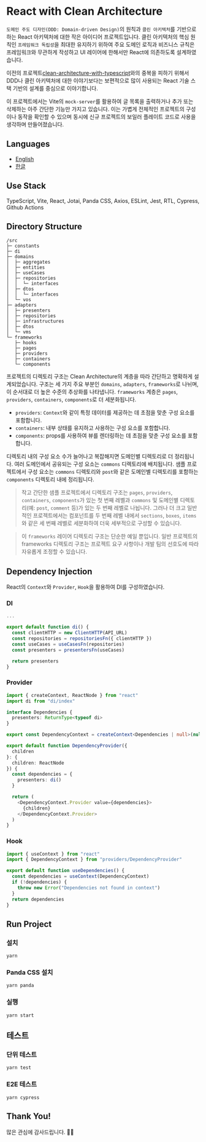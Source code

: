 # React with Clean Architecture

`도메인 주도 디자인(DDD: Domain-driven Design)`의 원칙과 `클린 아키텍처`를 기반으로 하는 React 아키텍처에 대한 작은 아이디어 프로젝트입니다. 클린 아키텍처의 핵심 원칙인 `프레임워크 독립성`을 최대한 유지하기 위하여 주요 도메인 로직과 비즈니스 규칙은 프레임워크와 무관하게 작성하고 UI 레이어에 한해서만 React에 의존하도록 설계하였습니다.

이전의 프로젝트[clean-architecture-with-typescript](https://github.com/falsy/clean-architecture-with-typescript)와의 중복을 피하기 위해서 DDD나 클린 아키텍처에 대한 이야기보다는 보편적으로 많이 사용되는 React 기술 스택 기반의 설계를 중심으로 이야기합니다.

이 프로젝트에서는 Vite의 `mock-server`를 활용하여 글 목록을 출력하거나 추가 또는 삭제하는 아주 간단한 기능만 가지고 있습니다. 이는 가볍게 전체적인 프로젝트의 구성이나 동작을 확인할 수 있으며 동시에 신규 프로젝트의 보일러 플레이트 코드로 사용을 생각하며 만들어졌습니다.

## Languages

- [English](https://github.com/falsy/react-width-clean-architecture)
- [한글](https://github.com/falsy/react-width-clean-architecture/blob/main/README-ko.md)

## Use Stack

TypeScript, Vite, React, Jotai, Panda CSS, Axios, ESLint, Jest, RTL, Cypress, Github Actions

## Directory Structure

```
/src
├─ constants
├─ di
├─ domains
│  ├─ aggregates
│  ├─ entities
│  ├─ useCases
│  ├─ repositories
│  │  └─ interfaces
│  ├─ dtos
│  │  └─ interfaces
│  └─ vos
├─ adapters
│  ├─ presenters
│  ├─ repositories
│  ├─ infrastructures
│  ├─ dtos
│  └─ vms
└─ frameworks
   ├─ hooks
   ├─ pages
   ├─ providers
   ├─ containers
   └─ components
```

프로젝트의 디렉토리 구조는 Clean Architecture의 계층을 따라 간단하고 명확하게 설계되었습니다. 구조는 세 가지 주요 부분인 `domains`, `adapters`, `frameworks`로 나뉘며, 이 순서대로 더 높은 수준의 추상화를 나타냅니다. `frameworks` 계층은 `pages`, `providers`, `containers`, `components`로 더 세분화됩니다.

- `providers`: `Context`와 같이 특정 데이터를 제공하는 데 초점을 맞춘 구성 요소를 포함합니다.
- `containers`: 내부 상태를 유지하고 사용하는 구성 요소를 포함합니다.
- `components`: props를 사용하여 뷰를 렌더링하는 데 초점을 맞춘 구성 요소를 포함합니다.

디렉토리 내의 구성 요소 수가 늘어나고 복잡해지면 도메인별 디렉토리로 더 정리됩니다. 여러 도메인에서 공유되는 구성 요소는 `commons` 디렉토리에 배치됩니다. 샘플 프로젝트에서 구성 요소는 `commons` 디렉토리와 `post`와 같은 도메인별 디렉토리를 포함하는 `components` 디렉토리 내에 정리됩니다.

> 작고 간단한 샘플 프로젝트에서 디렉토리 구조는 `pages`, `providers`, `containers`, `components`가 있는 첫 번째 레벨과 `commons` 및 도메인별 디렉토리(예: `post`, `comment` 등)가 있는 두 번째 레벨로 나뉩니다. 그러나 더 크고 일반적인 프로젝트에서는 컴포넌트를 두 번째 레벨 내에서 `sections`, `boxes`, `items`와 같은 세 번째 레벨로 세분화하여 더욱 세부적으로 구성할 수 있습니다.

> 이 `frameworks` 레이어 디렉토리 구조는 단순한 예일 뿐입니다. 일반 프로젝트의 frameworks 디렉토리 구조는 프로젝트 요구 사항이나 개발 팀의 선호도에 따라 자유롭게 조정할 수 있습니다.

## Dependency Injection

React의 `Context`와 `Provider`, `Hook`을 활용하여 DI를 구성하였습니다.

### DI

```ts
...

export default function di() {
  const clientHTTP = new ClientHTTP(API_URL)
  const repositories = repositoriesFn({ clientHTTP })
  const useCases = useCasesFn(repositories)
  const presenters = presentersFn(useCases)

  return presenters
}
```

### Provider

```ts
import { createContext, ReactNode } from "react"
import di from "di/index"

interface Dependencies {
  presenters: ReturnType<typeof di>
}

export const DependencyContext = createContext<Dependencies | null>(null)

export default function DependencyProvider({
  children
}: {
  children: ReactNode
}) {
  const dependencies = {
    presenters: di()
  }

  return (
    <DependencyContext.Provider value={dependencies}>
      {children}
    </DependencyContext.Provider>
  )
}
```

### Hook

```ts
import { useContext } from "react"
import { DependencyContext } from "providers/DependencyProvider"

export default function useDependencies() {
  const dependencies = useContext(DependencyContext)
  if (!dependencies) {
    throw new Error("Dependencies not found in context")
  }
  return dependencies
}
```

## Run Project

### 설치

```
yarn
```

### Panda CSS 설치

```
yarn panda
```

### 실행

```
yarn start
```

## 테스트

### 단위 테스트

```
yarn test
```

### E2E 테스트

```
yarn cypress
```

## Thank You!

많은 관심에 감사드립니다. 🙇‍♂️
